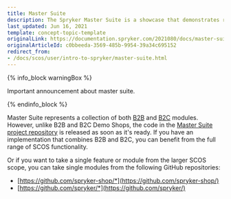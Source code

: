 ```yaml
---
title: Master Suite
description: The Spryker Master Suite is a showcase that demonstrates ready-to-use B2C-specific and B2B-specific Spryker features in a live implementation.
last_updated: Jun 16, 2021
template: concept-topic-template
originalLink: https://documentation.spryker.com/2021080/docs/master-suite
originalArticleId: c0bbeeda-3569-485b-9954-39a34c695152
redirect_from:
- /docs/scos/user/intro-to-spryker/master-suite.html
---
```



{% info_block warningBox %}

Important announcement about master suite.

{% endinfo_block %}





Master Suite represents a collection of both [B2B](/docs/about/all/b2b-suite.html) and [B2C](/docs/about/all/b2c-suite.html) modules. However, unlike B2B and B2C Demo Shops, the code in the [Master Suite project repository](https://github.com/spryker-shop/suite) is released as soon as it's ready. If you have an implementation that combines B2B and B2C, you can benefit from the full range of SCOS functionality.

Or if you want to take a single feature or module from the larger SCOS scope, you can take single modules from the following GitHub repositories:
* [https://github.com/spryker-shop/*](https://github.com/spryker-shop/)
* [https://github.com/spryker/*](https://github.com/spryker/)
